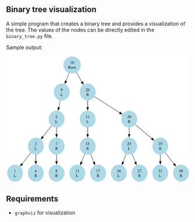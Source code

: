 ## Binary tree visualization
A simple program that creates a binary tree and provides a visualization of the tree. The values of the nodes can be directly edited in the `binary_tree.py` file.

Sample output:

![sample output](binary_tree.png)

## Requirements
- `graphviz` for visualization
